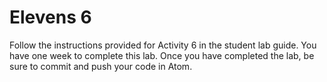 # Elevens 6

Follow the instructions provided for Activity 6 in the student lab guide. You have one week to complete this lab. Once you have completed the lab, be sure to commit and push your code in Atom.
